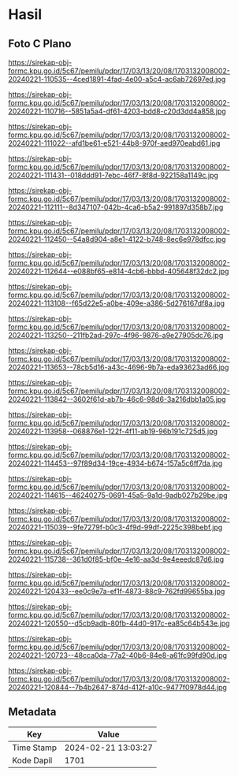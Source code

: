 # Hasil

## Foto C Plano

https://sirekap-obj-formc.kpu.go.id/5c67/pemilu/pdpr/17/03/13/20/08/1703132008002-20240221-110535--4ced1891-4fad-4e00-a5c4-ac6ab72697ed.jpg

https://sirekap-obj-formc.kpu.go.id/5c67/pemilu/pdpr/17/03/13/20/08/1703132008002-20240221-110716--5851a5a4-df61-4203-bdd8-c20d3dd4a858.jpg

https://sirekap-obj-formc.kpu.go.id/5c67/pemilu/pdpr/17/03/13/20/08/1703132008002-20240221-111022--afd1be61-e521-44b8-970f-aed970eabd61.jpg

https://sirekap-obj-formc.kpu.go.id/5c67/pemilu/pdpr/17/03/13/20/08/1703132008002-20240221-111431--018ddd91-7ebc-46f7-8f8d-922158a1149c.jpg

https://sirekap-obj-formc.kpu.go.id/5c67/pemilu/pdpr/17/03/13/20/08/1703132008002-20240221-112111--8d347107-042b-4ca6-b5a2-991897d358b7.jpg

https://sirekap-obj-formc.kpu.go.id/5c67/pemilu/pdpr/17/03/13/20/08/1703132008002-20240221-112450--54a8d904-a8e1-4122-b748-8ec6e978dfcc.jpg

https://sirekap-obj-formc.kpu.go.id/5c67/pemilu/pdpr/17/03/13/20/08/1703132008002-20240221-112644--e088bf65-e814-4cb6-bbbd-405648f32dc2.jpg

https://sirekap-obj-formc.kpu.go.id/5c67/pemilu/pdpr/17/03/13/20/08/1703132008002-20240221-113108--f65d22e5-a0be-409e-a386-5d276167df8a.jpg

https://sirekap-obj-formc.kpu.go.id/5c67/pemilu/pdpr/17/03/13/20/08/1703132008002-20240221-113250--211fb2ad-297c-4f96-9876-a9e27905dc76.jpg

https://sirekap-obj-formc.kpu.go.id/5c67/pemilu/pdpr/17/03/13/20/08/1703132008002-20240221-113653--78cb5d16-a43c-4696-9b7a-eda93623ad66.jpg

https://sirekap-obj-formc.kpu.go.id/5c67/pemilu/pdpr/17/03/13/20/08/1703132008002-20240221-113842--3602f61d-ab7b-46c6-98d6-3a216dbb1a05.jpg

https://sirekap-obj-formc.kpu.go.id/5c67/pemilu/pdpr/17/03/13/20/08/1703132008002-20240221-113958--068876e1-122f-4f11-ab19-96b191c725d5.jpg

https://sirekap-obj-formc.kpu.go.id/5c67/pemilu/pdpr/17/03/13/20/08/1703132008002-20240221-114453--97f89d34-19ce-4934-b674-157a5c6ff7da.jpg

https://sirekap-obj-formc.kpu.go.id/5c67/pemilu/pdpr/17/03/13/20/08/1703132008002-20240221-114615--46240275-0691-45a5-9a1d-9adb027b29be.jpg

https://sirekap-obj-formc.kpu.go.id/5c67/pemilu/pdpr/17/03/13/20/08/1703132008002-20240221-115039--9fe7279f-b0c3-4f9d-99df-2225c398bebf.jpg

https://sirekap-obj-formc.kpu.go.id/5c67/pemilu/pdpr/17/03/13/20/08/1703132008002-20240221-115738--361d0f85-bf0e-4e16-aa3d-9e4eeedc87d6.jpg

https://sirekap-obj-formc.kpu.go.id/5c67/pemilu/pdpr/17/03/13/20/08/1703132008002-20240221-120433--ee0c9e7a-ef1f-4873-88c9-762fd99655ba.jpg

https://sirekap-obj-formc.kpu.go.id/5c67/pemilu/pdpr/17/03/13/20/08/1703132008002-20240221-120550--d5cb9adb-80fb-44d0-917c-ea85c64b543e.jpg

https://sirekap-obj-formc.kpu.go.id/5c67/pemilu/pdpr/17/03/13/20/08/1703132008002-20240221-120723--48cca0da-77a2-40b6-84e8-a61fc99fd90d.jpg

https://sirekap-obj-formc.kpu.go.id/5c67/pemilu/pdpr/17/03/13/20/08/1703132008002-20240221-120844--7b4b2647-874d-412f-a10c-9477f0978d44.jpg


## Metadata

| Key        | Value               |
| ---------- | ------------------- |
| Time Stamp | 2024-02-21 13:03:27 |
| Kode Dapil | 1701                |



